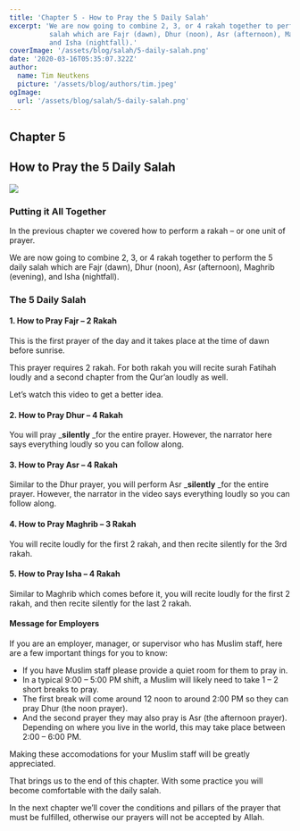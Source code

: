 ```yaml
---
title: 'Chapter 5 - How to Pray the 5 Daily Salah'
excerpt: 'We are now going to combine 2, 3, or 4 rakah together to perform the 5 daily
          salah which are Fajr (dawn), Dhur (noon), Asr (afternoon), Maghrib (evening),
          and Isha (nightfall).'
coverImage: '/assets/blog/salah/5-daily-salah.png'
date: '2020-03-16T05:35:07.322Z'
author:
  name: Tim Neutkens
  picture: '/assets/blog/authors/tim.jpeg'
ogImage:
  url: '/assets/blog/salah/5-daily-salah.png'
---
```


## Chapter 5


## How to Pray the 5 Daily Salah


![](/assets/blog/salah/5-daily-salah.png)

### Putting it All Together  


In the previous chapter we covered how to perform a rakah – or one unit of
prayer.

We are now going to combine 2, 3, or 4 rakah together to perform the 5 daily
salah which are Fajr (dawn), Dhur (noon), Asr (afternoon), Maghrib (evening),
and Isha (nightfall).



### The 5 Daily Salah



#### 1\. How to Pray Fajr – 2 Rakah

This is the first prayer of the day and it takes place at the time of dawn
before sunrise.

This prayer requires 2 rakah. For both rakah you will recite surah Fatihah
loudly and a second chapter from the Qur’an loudly as well.

Let’s watch this video to get a better idea.





#### 2\. How to Pray Dhur – 4 Rakah

You will pray _**silently** _for the entire prayer. However, the narrator here
says everything loudly so you can follow along.





#### 3\. How to Pray Asr – 4 Rakah

Similar to the Dhur prayer, you will perform Asr _**silently** _for the entire
prayer. However, the narrator in the video says everything loudly so you can
follow along.





#### 4\. How to Pray Maghrib – 3 Rakah  

You will recite loudly for the first 2 rakah, and then recite silently for the
3rd rakah.





#### 5\. How to Pray Isha – 4 Rakah

Similar to Maghrib which comes before it, you will recite loudly for the first
2 rakah, and then recite silently for the last 2 rakah.





#### Message for Employers

If you are an employer, manager, or supervisor who has Muslim staff, here are
a few important things for you to know:

  * If you have Muslim staff please provide a quiet room for them to pray in.
  * In a typical 9:00 – 5:00 PM shift, a Muslim will likely need to take 1 – 2 short breaks to pray.
  * The first break will come around 12 noon to around 2:00 PM so they can pray Dhur (the noon prayer).
  * And the second prayer they may also pray is Asr (the afternoon prayer). Depending on where you live in the world, this may take place between 2:00 – 6:00 PM.

Making these accomodations for your Muslim staff will be greatly appreciated.


That brings us to the end of this chapter. With some practice you will become
comfortable with the daily salah.

In the next chapter we’ll cover the conditions and pillars of the prayer that
must be fulfilled, otherwise our prayers will not be accepted by Allah.

